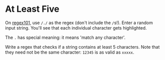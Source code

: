 # At Least Five

On [regex101](https://regex101.com/), use `/./` as the regex (don't include the `/`s!).
Enter a random input string.
You'll see that each individual character gets highlighted.

The `.` has special meaning: it means 'match any character'.

Write a regex that checks if a string contains at least 5 characters.
Note that they need not be the same character: `12345` is as valid as `xxxxx`.

